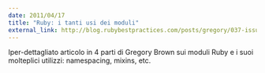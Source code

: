 ```yaml
---
date: 2011/04/17
title: "Ruby: i tanti usi dei moduli"
external_link: http://blog.rubybestpractices.com/posts/gregory/037-issue-8-uses-for-modules.html
---
```


Iper-dettagliato articolo in 4 parti di Gregory Brown sui moduli Ruby e i suoi molteplici utilizzi: namespacing, mixins, etc.
